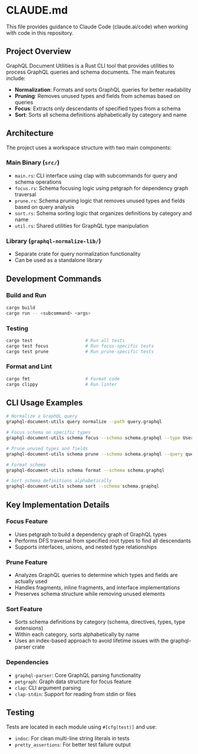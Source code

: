 # CLAUDE.md

This file provides guidance to Claude Code (claude.ai/code) when working with code in this repository.

## Project Overview

GraphQL Document Utilities is a Rust CLI tool that provides utilities to process GraphQL queries and schema documents. The main features include:

- **Normalization**: Formats and sorts GraphQL queries for better readability
- **Pruning**: Removes unused types and fields from schemas based on queries
- **Focus**: Extracts only descendants of specified types from a schema
- **Sort**: Sorts all schema definitions alphabetically by category and name

## Architecture

The project uses a workspace structure with two main components:

### Main Binary (`src/`)
- `main.rs`: CLI interface using clap with subcommands for query and schema operations
- `focus.rs`: Schema focusing logic using petgraph for dependency graph traversal
- `prune.rs`: Schema pruning logic that removes unused types and fields based on query analysis
- `sort.rs`: Schema sorting logic that organizes definitions by category and name
- `util.rs`: Shared utilities for GraphQL type manipulation

### Library (`graphql-normalize-lib/`)
- Separate crate for query normalization functionality
- Can be used as a standalone library

## Development Commands

### Build and Run
```bash
cargo build
cargo run -- <subcommand> <args>
```

### Testing
```bash
cargo test                    # Run all tests
cargo test focus              # Run focus-specific tests
cargo test prune              # Run prune-specific tests
```

### Format and Lint
```bash
cargo fmt                     # Format code
cargo clippy                  # Run linter
```

## CLI Usage Examples

```bash
# Normalize a GraphQL query
graphql-document-utils query normalize --path query.graphql

# Focus schema on specific types
graphql-document-utils schema focus --schema schema.graphql --type User Company

# Prune unused types and fields
graphql-document-utils schema prune --schema schema.graphql --query query.graphql

# Format schema
graphql-document-utils schema format --schema schema.graphql

# Sort schema definitions alphabetically
graphql-document-utils schema sort --schema schema.graphql
```

## Key Implementation Details

### Focus Feature
- Uses petgraph to build a dependency graph of GraphQL types
- Performs DFS traversal from specified root types to find all descendants
- Supports interfaces, unions, and nested type relationships

### Prune Feature
- Analyzes GraphQL queries to determine which types and fields are actually used
- Handles fragments, inline fragments, and interface implementations
- Preserves schema structure while removing unused elements

### Sort Feature
- Sorts schema definitions by category (schema, directives, types, type extensions)
- Within each category, sorts alphabetically by name
- Uses an index-based approach to avoid lifetime issues with the graphql-parser crate

### Dependencies
- `graphql-parser`: Core GraphQL parsing functionality
- `petgraph`: Graph data structure for focus feature
- `clap`: CLI argument parsing
- `clap-stdin`: Support for reading from stdin or files

## Testing
Tests are located in each module using `#[cfg(test)]` and use:
- `indoc`: For clean multi-line string literals in tests
- `pretty_assertions`: For better test failure output
